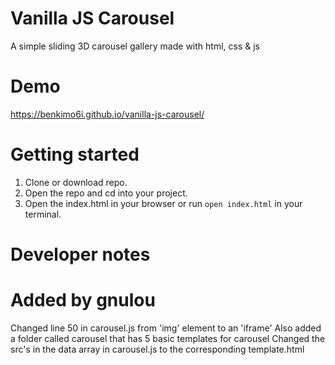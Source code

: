 # Vanilla JS Carousel
A simple sliding 3D carousel gallery made with html, css & js

# Demo
https://benkimo6i.github.io/vanilla-js-carousel/

# Getting started

1. Clone or download repo.
2. Open the repo and cd into your project.
3. Open the index.html in your browser or run ```open index.html``` in your terminal.

# Developer notes

# Added by gnulou
Changed line 50 in carousel.js from 'img' element to an 'iframe'
Also added a folder called carousel that has 5 basic templates for carousel
Changed the src's in the data array in carousel.js to the corresponding template.html
